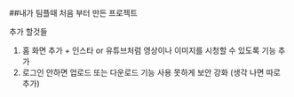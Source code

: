 ##내가 팀플때 처음 부터 만든 프로젝트

추가 할것들
1. 홈 화면 추가 + 인스타 or 유튜브처럼 영상이나 이미지를 시청할 수 있도록 기능 추가
2. 로그인 안하면 업로드 또는 다운로드 기능 사용 못하게 보안 강화
(생각 나면 따로 추가)
